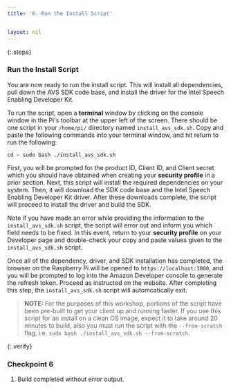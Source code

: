 ```yaml
---
title: '6. Run the Install Script'


layout: nil
---
```


{:.steps}
### Run the Install Script

You are now ready to run the install script. This will install all dependencies, pull down the AVS SDK code base, and install the driver for the Intel Speech Enabling Developer Kit. 

To run the script, open a **terminal** window by clicking on the console window in the Pi's toolbar at the upper left of the screen. There should be one script in your `/home/pi/` directory named `install_avs_sdk.sh`. Copy and paste the following commands into your terminal window, and hit return to run the following:

`cd ~
sudo bash ./install_avs_sdk.sh
`

First, you will be prompted for the product ID, Client ID, and Client secret which you should have obtained when creating your **security profile** in a prior section. Next, this script will install the required dependencies on your system. Then, it will download the SDK code base and the Intel Speech Enabling Developer Kit driver. After these downloads complete, the script will proceed to install the driver and build the SDK.

Note if you have made an error while providing the information to the `install_avs_sdk.sh` script, the script will error out and inform you which field needs to be fixed. In this event, return to your **security profile** on your Developer page and double-check your copy and paste values given to the `install_avs_sdk.sh` script.

Once all of the dependency, driver, and SDK installation has completed, the browser on the Raspberry Pi will be opened to `https://localhost:3000`, and you will be prompted to log into the Amazon Developer console to generate the refresh token. Proceed as instructed on the website. After completing this step, the `install_avs_sdk.sh` script will automcatically exit.

> **NOTE:** For the purposes of this workshop, portions of the script have been pre-built to get your client up and running faster.  If you use this script for an install on a clean OS image, expect it to take around 20 minutes to build, also you must run the script with the `--from-scratch` flag, i.e. `sudo bash ./install_avs_sdk.sh --from-scratch`.


{:.verify}
### Checkpoint 6

1. Build completed without error output.
